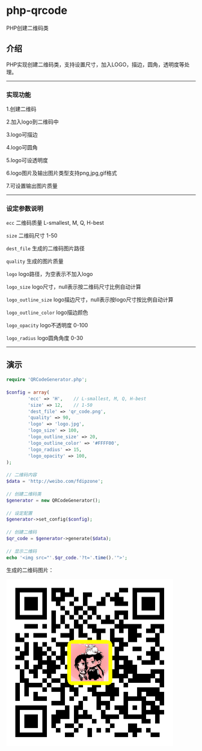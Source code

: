 # php-qrcode

PHP创建二维码类

## 介绍

PHP实现创建二维码类，支持设置尺寸，加入LOGO，描边，圆角，透明度等处理。

---

### 实现功能

1.创建二维码

2.加入logo到二维码中

3.logo可描边

4.logo可圆角

5.logo可设透明度

6.logo图片及输出图片类型支持png,jpg,gif格式

7.可设置输出图片质量

---

### 设定参数说明

`ecc` 二维码质量 L-smallest, M, Q, H-best

`size` 二维码尺寸 1-50

`dest_file` 生成的二维码图片路径

`quality` 生成的图片质量

`logo` logo路径，为空表示不加入logo

`logo_size` logo尺寸，null表示按二维码尺寸比例自动计算

`logo_outline_size` logo描边尺寸，null表示按logo尺寸按比例自动计算

`logo_outline_color` logo描边颜色

`logo_opacity` logo不透明度 0-100

`logo_radius` logo圆角角度 0-30

---

## 演示

```php
require 'QRCodeGenerator.php';

$config = array(
        'ecc' => 'H',    // L-smallest, M, Q, H-best
        'size' => 12,    // 1-50
        'dest_file' => 'qr_code.png',
        'quality' => 90,
        'logo' => 'logo.jpg',
        'logo_size' => 100,
        'logo_outline_size' => 20,
        'logo_outline_color' => '#FFFF00',
        'logo_radius' => 15,
        'logo_opacity' => 100,
);

// 二维码内容
$data = 'http://weibo.com/fdipzone';

// 创建二维码类
$generator = new QRCodeGenerator();

// 设定配置
$generator->set_config($config);

// 创建二维码
$qr_code = $generator->generate($data);

// 显示二维码
echo '<img src="'.$qr_code.'?t='.time().'">';
```

生成的二维码图片：

![二维码](./qr_code.png)
